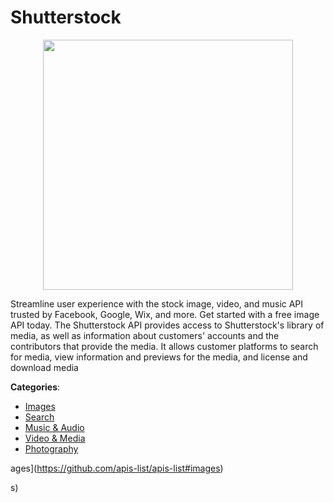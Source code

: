 # Shutterstock
<p align="center">
    <img width="400" src="https://raw.githubusercontent.com/apis-list/apis-list/apis/shutterstock/logo_256x256.png" />
</p>

Streamline user experience with the stock image, video, and music API trusted by Facebook, Google, Wix, and more. Get started with a free image API today. The Shutterstock API provides access to Shutterstock's library of media, as well as information about customers' accounts and the contributors that provide the media. It allows customer platforms to search for media, view information and previews for the media, and license and download media



**Categories**:
- [Images](https://github.com/apis-list/apis-list#images)
- [Search](https://github.com/apis-list/apis-list#search)
- [Music & Audio](https://github.com/apis-list/apis-list#music-and-audio)
- [Video & Media](https://github.com/apis-list/apis-list#video-and-media)
- [Photography](https://github.com/apis-list/apis-list#photography)



ages](https://github.com/apis-list/apis-list#images)



s)



